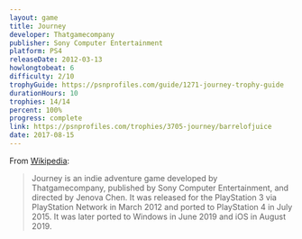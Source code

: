 ```yaml
---
layout: game
title: Journey
developer: Thatgamecompany
publisher: Sony Computer Entertainment
platform: PS4
releaseDate: 2012-03-13
howlongtobeat: 6
difficulty: 2/10
trophyGuide: https://psnprofiles.com/guide/1271-journey-trophy-guide
durationHours: 10
trophies: 14/14
percent: 100%
progress: complete
link: https://psnprofiles.com/trophies/3705-journey/barrelofjuice
date: 2017-08-15
---
```


From [Wikipedia](https://en.wikipedia.org/wiki/Journey_(2012_video_game)):

> Journey is an indie adventure game developed by Thatgamecompany, published by Sony Computer Entertainment, and directed by Jenova Chen. It was released for the PlayStation 3 via PlayStation Network in March 2012 and ported to PlayStation 4 in July 2015. It was later ported to Windows in June 2019 and iOS in August 2019.
